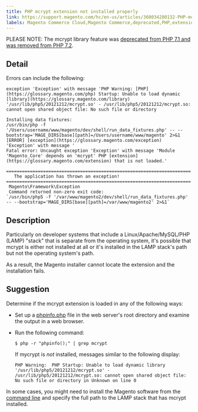 ```yaml
---
title: PHP mcrypt extension not installed properly 
link: https://support.magento.com/hc/en-us/articles/360034280132-PHP-mcrypt-extension-not-installed-properly-
labels: Magento Commerce Cloud,Magento Commerce,deprecated,PHP,extension,mcrypt,how to
---
```


<p class="warning">PLEASE NOTE: The mcrypt library feature was <a href="https://www.php.net/manual/en/intro.mcrypt.php">deprecated from PHP 7.1 and was removed from PHP 7.2</a>.</p>

## Detail

Errors can include the following:

<pre><code class="language-php">exception 'Exception' with message 'PHP Warning: [PHP](https://glossary.magento.com/php) Startup: Unable to load dynamic [library](https://glossary.magento.com/library) '/usr/lib/php5/20121212/mcrypt.so' - /usr/lib/php5/20121212/mcrypt.so: cannot open shared object file: No such file or directory</code></pre>

<pre><code class="language-php">Installing data fixtures:
/usr/bin/php -f '/Users/username/www/magento/dev/shell/run_data_fixtures.php' -- --bootstrap='MAGE_DIRS[base][path]=/Users/username/www/magento' 2>&amp;1
[ERROR] [exception](https://glossary.magento.com/exception) 'Exception' with message '
Fatal error: Uncaught exception 'Exception' with message 'Module 'Magento_Core' depends on 'mcrypt' PHP [extension](https://glossary.magento.com/extension) that is not loaded.'</code></pre>

<pre><code class="language-php">======================================================================
   The application has thrown an exception!
======================================================================
 Magento\Framework\Exception
 Command returned non-zero exit code:
`/usr/bin/php5 -f '/var/www/magento2/dev/shell/run_data_fixtures.php' -- --bootstrap='MAGE_DIRS[base][path]=/var/www/magento2' 2>&amp;1`</code></pre>

## Description

Particularly on developer systems that include a Linux/Apache/MySQL/PHP (LAMP) "stack" that is separate from the operating system, it's possible that mcrypt is either not installed at all or it's installed in the LAMP stack's path but not the operating system's path.

As a result, the Magento installer cannot locate the extension and the installation fails.

## Suggestion

Determine if the mcrypt extension is loaded in any of the following ways:

* Set up a [phpinfo.php](http://kb.mediatemple.net/questions/764/How+can+I+create+a+phpinfo.php+page%3F#gs) file in the web server's root directory and examine the output in a web browser.
* Run the following command:
    
    
    
    <pre><code class="language-php">$ php -r "phpinfo();" | grep mcrypt</code></pre>
    
    
    
    If mycrypt is _not_ installed, messages similar to the following display:
    
    
    
    <pre><code class="language-php">PHP Warning:  PHP Startup: Unable to load dynamic library '/usr/lib/php5/20121212/mcrypt.so' - /usr/lib/php5/20121212/mcrypt.so: cannot open shared object file: No such file or directory in Unknown on line 0</code></pre>
    
    

In some cases, you might need to install the Magento software from the [command line](https://devdocs.magento.com/guides/v2.3/install-gde/install/cli/install-cli.html) and specify the full path to the LAMP stack that has mcrypt installed.